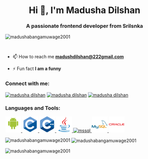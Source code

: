 

<h1 align="center">Hi 👋, I'm Madusha Dilshan</h1>
<h3 align="center">A passionate frontend developer from Srilsnka</h3>


<p align="left"> <img src="https://komarev.com/ghpvc/?username=madushabangamuwage2001&label=Profile%20views&color=0e75b6&style=flat" alt="madushabangamuwage2001" /> </p>

<p align="left"> <a href="https://twitter.com/" target="blank"><img src="https://img.shields.io/twitter/follow/?logo=twitter&style=for-the-badge" alt="" /></a> </p>

- 📫 How to reach me **madushdilshan@222gmail.com**

- ⚡ Fun fact **I am a funny**

<h3 align="left">Connect with me:</h3>
<p align="left">
<a href="https://linkedin.com/in/madusha dilshan" target="blank"><img align="center" src="https://raw.githubusercontent.com/rahuldkjain/github-profile-readme-generator/master/src/images/icons/Social/linked-in-alt.svg" alt="madusha dilshan" height="50" width="50" /></a>
<a href="https://fb.com/madusha dilshan" target="blank"><img align="center" src="https://raw.githubusercontent.com/rahuldkjain/github-profile-readme-generator/master/src/images/icons/Social/facebook.svg" alt="madusha dilshan" height="50" width="50" /></a>
<a href="https://instagram.com/madusha dilshan" target="blank"><img align="center" src="https://raw.githubusercontent.com/rahuldkjain/github-profile-readme-generator/master/src/images/icons/Social/instagram.svg" alt="madusha dilshan" height="50" width="50" /></a>
</p>

<h3 align="left">Languages and Tools:</h3>
<p align="left"> <a href="https://developer.android.com" target="_blank" rel="noreferrer"> <img src="https://raw.githubusercontent.com/devicons/devicon/master/icons/android/android-original-wordmark.svg" alt="android" width="50" height="50"/> </a> <a href="https://www.cprogramming.com/" target="_blank" rel="noreferrer"> <img src="https://raw.githubusercontent.com/devicons/devicon/master/icons/c/c-original.svg" alt="c" width="50" height="50"/> </a> <a href="https://www.w3schools.com/cpp/" target="_blank" rel="noreferrer"> <img src="https://raw.githubusercontent.com/devicons/devicon/master/icons/cplusplus/cplusplus-original.svg" alt="cplusplus" width="50" height="50"/> </a> <a href="https://www.java.com" target="_blank" rel="noreferrer"> <img src="https://raw.githubusercontent.com/devicons/devicon/master/icons/java/java-original.svg" alt="java" width="50" height="50"/> </a> <a href="https://www.microsoft.com/en-us/sql-server" target="_blank" rel="noreferrer"> <img src="https://www.svgrepo.com/show/303229/microsoft-sql-server-logo.svg" alt="mssql" width="50" height="50"/> </a> <a href="https://www.mysql.com/" target="_blank" rel="noreferrer"> <img src="https://raw.githubusercontent.com/devicons/devicon/master/icons/mysql/mysql-original-wordmark.svg" alt="mysql" width="50" height="50"/> </a> <a href="https://www.oracle.com/" target="_blank" rel="noreferrer"> <img src="https://raw.githubusercontent.com/devicons/devicon/master/icons/oracle/oracle-original.svg" alt="oracle" width="50" height="50"/> </a> </p>

<p><img align="left" src="https://github-readme-stats.vercel.app/api/top-langs?username=madushabangamuwage2001&show_icons=true&locale=en&layout=compact" alt="madushabangamuwage2001" /></p>

<p>&nbsp;<img align="center" src="https://github-readme-stats.vercel.app/api?username=madushabangamuwage2001&show_icons=true&locale=en" alt="madushabangamuwage2001" /></p>

<p><img align="center" src="https://github-readme-streak-stats.herokuapp.com/?user=madushabangamuwage2001&" alt="madushabangamuwage2001" /></p>
